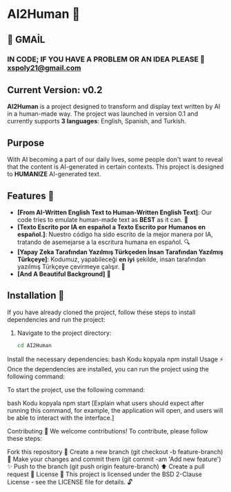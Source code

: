 # AI2Human 🚀

## 📨 GMAİL
### IN CODE; IF YOU HAVE A  PROBLEM OR AN IDEA PLEASE 📨 xspoly21@gmail.com

## Current Version: v0.2

**AI2Human** is a project designed to transform and display text written by AI in a human-made way. The project was launched in version 0.1 and currently supports **3 languages**: English, Spanish, and Turkish.

## Purpose
With AI becoming a part of our daily lives, some people don't want to reveal that the content is AI-generated in certain contexts. This project is designed to **HUMANIZE** AI-generated text.

## Features 🌟

- **[From AI-Written English Text to Human-Written English Text]**: Our code tries to emulate human-made text as **BEST** as it can. 🔧
- **[Texto Escrito por IA en español a Texto Escrito por Humanos en español.]**: Nuestro código ha sido escrito de la mejor manera por IA, tratando de asemejarse a la escritura humana en español. 🔍
- **[Yapay Zeka Tarafından Yazılmış Türkçeden İnsan Tarafından Yazılmış Türkçeye]**: Kodumuz, yapabileceği **en iyi** şekilde, insan tarafından yazılmış Türkçeye çevirmeye çalışır. 🎯
- **[And A Beautiful Background]** 🌈

## Installation 🔨

If you have already cloned the project, follow these steps to install dependencies and run the project:

1. Navigate to the project directory:
   ```bash
   cd AI2Human
Install the necessary dependencies:
bash
Kodu kopyala
npm install
Usage ⚡
Once the dependencies are installed, you can run the project using the following command:

To start the project, use the following command:

bash
Kodu kopyala
npm start
[Explain what users should expect after running this command, for example, the application will open, and users will be able to interact with the interface.]

Contributing 🤝
We welcome contributions! To contribute, please follow these steps:

Fork this repository 🍴
Create a new branch (git checkout -b feature-branch) 🌿
Make your changes and commit them (git commit -am 'Add new feature') ✨
Push to the branch (git push origin feature-branch) ⬆️
Create a pull request 📝
License 📄
This project is licensed under the BSD 2-Clause License - see the LICENSE file for details. 🔓
